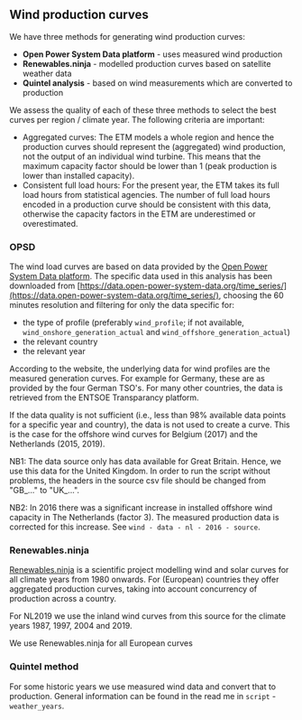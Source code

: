 ## Wind production curves

We have three methods for generating wind production curves:

* **Open Power System Data platform** - uses measured wind production
* **Renewables.ninja** - modelled production curves based on satellite weather data
* **Quintel analysis** - based on wind measurements which are converted to production

We assess the quality of each of these three methods to select the best curves per region / climate year. The following criteria are important:
* Aggregated curves: The ETM models a whole region and hence the production curves should represent the (aggregated) wind production, not the output of an individual wind turbine. This means that the maximum capacity factor should be lower than 1 (peak production is lower than installed capacity).
* Consistent full load hours: For the present year, the ETM takes its full load hours from statistical agencies. The number of full load hours encoded in a production curve should be consistent with this data, otherwise the capacity factors in the ETM are underestimed or overestimated.

### OPSD
The wind load curves are based on data provided by the [Open Power System Data platform](https://data.open-power-system-data.org). The specific data used in this analysis has been downloaded from [https://data.open-power-system-data.org/time_series/](https://data.open-power-system-data.org/time_series/), choosing the 60 minutes resolution and filtering for only the data specific for:

* the type of profile (preferably `wind_profile`; if not available, `wind_onshore_generation_actual` and `wind_offshore_generation_actual`)
* the relevant country
* the relevant year

According to the website, the underlying data for wind profiles are the measured generation curves. For example for Germany, these are as provided by the four German TSO's. For many other countries, the data is retrieved from the ENTSOE Transparancy platform.

If the data quality is not sufficient (i.e., less than 98% available data points for a specific year and country), the data is not used to create a curve. This is the case for the offshore wind curves for Belgium (2017) and the Netherlands (2015, 2019).

NB1: The data source only has data available for Great Britain. Hence, we use this data for the United Kingdom. In order to run the script without problems, the headers in the source csv file should be changed from "GB\_..." to "UK\_...".

NB2: In 2016 there was a significant increase in installed offshore wind capacity in The Netherlands (factor 3). The measured production data is corrected for this increase. See `wind - data - nl - 2016 - source`.

### Renewables.ninja
[Renewables.ninja](https://www.renewables.ninja/) is a scientific project modelling wind and solar curves for all climate years from 1980 onwards. For (European) countries they offer aggregated production curves, taking into account concurrency of production across a country.

For NL2019 we use the inland wind curves from this source for the climate years 1987, 1997, 2004 and 2019.

We use Renewables.ninja for all European curves
### Quintel method
For some historic years we use measured wind data and convert that to production. General information can be found in the read me in `script` - `weather_years`.

